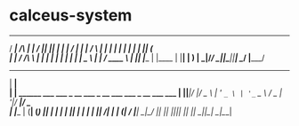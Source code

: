 # calceus-system

   _____            _       _____  ______  _    _   _____ 
  / ____|    /\    | |     / ____||  ____|| |  | | / ____|
 | |        /  \   | |    | |     | |__   | |  | || (___  
 | |       / /\ \  | |    | |     |  __|  | |  | | \___ \ 
 | |____  / ____ \ | |____| |____ | |____ | |__| | ____) |
  \_____|/_/    \_\|______|\_____||______| \____/ |_____/ 
                                                          
                                                          

  ______                                                              
 |  ____|                                                             
 | |__  ______  ___  ___   _ __ ___   _ __ ___    ___  _ __  ___  ___ 
 |  __||______|/ __|/ _ \ | '_ ` _ \ | '_ ` _ \  / _ \| '__|/ __|/ _ \
 | |____      | (__| (_) || | | | | || | | | | ||  __/| |  | (__|  __/
 |______|      \___|\___/ |_| |_| |_||_| |_| |_| \___||_|   \___|\___|
                                                                      
                                                                      

